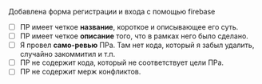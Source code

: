 Добавлена форма регистрации и входа с помощью firebase

- [ ] ПР имеет четкое **название**, короткое и описывающее его суть.
- [ ] ПР имеет четкое **описание** того, что в рамках него было сделано.
- [ ] Я провел **само-ревью** ПРа. Там нет кода, который я забыл удалить, случайно закоммитил и т.п.
- [ ] ПР не содержит кода, который не соответствует цели ПРа.
- [ ] ПР не содержит мерж конфликтов.
